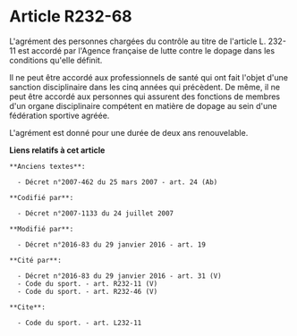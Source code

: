 # Article R232-68

L'agrément des personnes chargées du contrôle au titre de l'article L. 232-11 est accordé par l'Agence française de lutte
contre le dopage dans les conditions qu'elle définit. 

Il ne peut être accordé aux professionnels de santé qui ont fait l'objet d'une sanction disciplinaire dans les cinq années
qui précèdent. De même, il ne peut être accordé aux personnes qui assurent des fonctions de membres d'un organe disciplinaire
compétent en matière de dopage au sein d'une fédération sportive agréée. 

L'agrément est donné pour une durée de deux ans renouvelable.

**Liens relatifs à cet article**

	**Anciens textes**:

	  - Décret n°2007-462 du 25 mars 2007 - art. 24 (Ab)

	**Codifié par**:

	  - Décret n°2007-1133 du 24 juillet 2007

	**Modifié par**:

	  - Décret n°2016-83 du 29 janvier 2016 - art. 19

	**Cité par**:

	  - Décret n°2016-83 du 29 janvier 2016 - art. 31 (V)
	  - Code du sport. - art. R232-11 (V)
	  - Code du sport. - art. R232-46 (V)

	**Cite**:

	  - Code du sport. - art. L232-11
